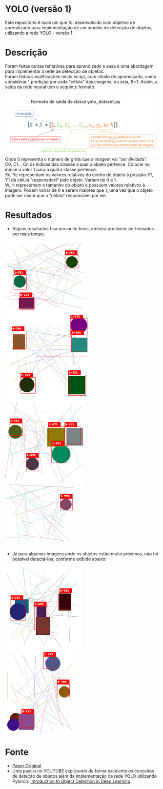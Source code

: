 # YOLO (versão 1)

Este repositório é mais um que foi desenvolvido com objetivo de aprendizado para implementação de um modelo de detecção de objetos, utilizando a rede YOLO - versão 1. 

# Descrição

Foram feitas outras tentativas para aprendizado e essa é uma abordagem para implementar a rede de detecção de objetos.  
Foram feitas simplificações neste script, com intuito de aprendizado, como considerar 1 predição por cada "célula" das imagens, ou seja, B=1. 
Assim, a saída da rede neural tem o seguinte formato:  

![saida](./docs/formato_saida_classe_dataset_py.png)
Onde S representa o número de grids que a imagem vai *"ser dividida"*.  
C0, C1... Cn os índices das classes a qual o objeto pertence. Colocar no índice o valor 1 para a qual a classe pertence.  
Xc, Yc representam os valores relativos do centro do objeto à posição X1, Y1 da célula *"responsável"* pelo objeto. Variam de 0 a 1.  
W, H representam o tamanho do objeto e possuem valores relativos à imagem. Podem variar de 0 e serem maiores que 1, uma vez que o objeto pode ser maior que a "célula" responsável por ele.  

# Resultados

- Alguns resultados ficaram muito bons, embora precisem ser treinados por mais tempo. 

![output1](./imgs_results/output1.png)  
![output2](./imgs_results/output2.png)  
![output3](./imgs_results/output3.png)  
![output4](./imgs_results/output4.png)  

- Já para algumas imagens onde os objetos estão muito próximos, não foi possível detectá-los, conforme exibido abaixo:  

![output5](./imgs_results/output5.png)  
![output6](./imgs_results/output6.png)  



# Fonte
- [Paper Original](https://arxiv.org/pdf/1506.02640.pdf)  
- Uma paylist no YOUTUBE explicando de forma excelente os conceitos de deteção de objetos além da implementação da rede YOLO utilizando Pytorch: [Introduction to Object Detection in Deep Learning
](https://www.youtube.com/watch?v=t-phGBfPEZ4&list=PLhhyoLH6Ijfw0TpCTVTNk42NN08H6UvNq)
